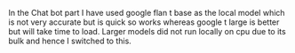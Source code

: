 In the Chat bot part I have used google flan t base as the local model which is not very accurate but is quick so works whereas google t large is better but will take time to load.
Larger models did not run locally on cpu due to its bulk and hence I switched to this.

